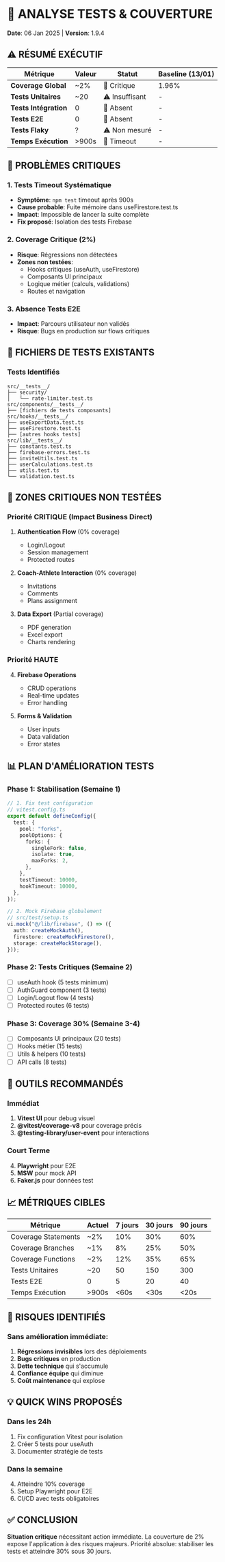 # 🧪 ANALYSE TESTS & COUVERTURE

**Date**: 06 Jan 2025 | **Version**: 1.9.4

## ⚠️ RÉSUMÉ EXÉCUTIF

| Métrique              | Valeur | Statut         | Baseline (13/01) |
| --------------------- | ------ | -------------- | ---------------- |
| **Coverage Global**   | ~2%    | 🔴 Critique    | 1.96%            |
| **Tests Unitaires**   | ~20    | ⚠️ Insuffisant | -                |
| **Tests Intégration** | 0      | 🔴 Absent      | -                |
| **Tests E2E**         | 0      | 🔴 Absent      | -                |
| **Tests Flaky**       | ?      | ⚠️ Non mesuré  | -                |
| **Temps Exécution**   | >900s  | 🔴 Timeout     | -                |

## 🔴 PROBLÈMES CRITIQUES

### 1. Tests Timeout Systématique

- **Symptôme**: `npm test` timeout après 900s
- **Cause probable**: Fuite mémoire dans useFirestore.test.ts
- **Impact**: Impossible de lancer la suite complète
- **Fix proposé**: Isolation des tests Firebase

### 2. Coverage Critique (2%)

- **Risque**: Régressions non détectées
- **Zones non testées**:
  - Hooks critiques (useAuth, useFirestore)
  - Composants UI principaux
  - Logique métier (calculs, validations)
  - Routes et navigation

### 3. Absence Tests E2E

- **Impact**: Parcours utilisateur non validés
- **Risque**: Bugs en production sur flows critiques

## 📁 FICHIERS DE TESTS EXISTANTS

### Tests Identifiés

```
src/__tests__/
├── security/
│   └── rate-limiter.test.ts
src/components/__tests__/
├── [fichiers de tests composants]
src/hooks/__tests__/
├── useExportData.test.ts
├── useFirestore.test.ts
├── [autres hooks tests]
src/lib/__tests__/
├── constants.test.ts
├── firebase-errors.test.ts
├── inviteUtils.test.ts
├── userCalculations.test.ts
├── utils.test.ts
└── validation.test.ts
```

## 🎯 ZONES CRITIQUES NON TESTÉES

### Priorité CRITIQUE (Impact Business Direct)

1. **Authentication Flow** (0% coverage)
   - Login/Logout
   - Session management
   - Protected routes
2. **Coach-Athlete Interaction** (0% coverage)
   - Invitations
   - Comments
   - Plans assignment

3. **Data Export** (Partial coverage)
   - PDF generation
   - Excel export
   - Charts rendering

### Priorité HAUTE

4. **Firebase Operations**
   - CRUD operations
   - Real-time updates
   - Error handling

5. **Forms & Validation**
   - User inputs
   - Data validation
   - Error states

## 📊 PLAN D'AMÉLIORATION TESTS

### Phase 1: Stabilisation (Semaine 1)

```typescript
// 1. Fix test configuration
// vitest.config.ts
export default defineConfig({
  test: {
    pool: "forks",
    poolOptions: {
      forks: {
        singleFork: false,
        isolate: true,
        maxForks: 2,
      },
    },
    testTimeout: 10000,
    hookTimeout: 10000,
  },
});

// 2. Mock Firebase globalement
// src/test/setup.ts
vi.mock("@/lib/firebase", () => ({
  auth: createMockAuth(),
  firestore: createMockFirestore(),
  storage: createMockStorage(),
}));
```

### Phase 2: Tests Critiques (Semaine 2)

- [ ] useAuth hook (5 tests minimum)
- [ ] AuthGuard component (3 tests)
- [ ] Login/Logout flow (4 tests)
- [ ] Protected routes (6 tests)

### Phase 3: Coverage 30% (Semaine 3-4)

- [ ] Composants UI principaux (20 tests)
- [ ] Hooks métier (15 tests)
- [ ] Utils & helpers (10 tests)
- [ ] API calls (8 tests)

## 🔧 OUTILS RECOMMANDÉS

### Immédiat

1. **Vitest UI** pour debug visuel
2. **@vitest/coverage-v8** pour coverage précis
3. **@testing-library/user-event** pour interactions

### Court Terme

4. **Playwright** pour E2E
5. **MSW** pour mock API
6. **Faker.js** pour données test

## 📈 MÉTRIQUES CIBLES

| Métrique            | Actuel | 7 jours | 30 jours | 90 jours |
| ------------------- | ------ | ------- | -------- | -------- |
| Coverage Statements | ~2%    | 10%     | 30%      | 60%      |
| Coverage Branches   | ~1%    | 8%      | 25%      | 50%      |
| Coverage Functions  | ~2%    | 12%     | 35%      | 65%      |
| Tests Unitaires     | ~20    | 50      | 150      | 300      |
| Tests E2E           | 0      | 5       | 20       | 40       |
| Temps Exécution     | >900s  | <60s    | <30s     | <20s     |

## 🚨 RISQUES IDENTIFIÉS

### Sans amélioration immédiate:

1. **Régressions invisibles** lors des déploiements
2. **Bugs critiques** en production
3. **Dette technique** qui s'accumule
4. **Confiance équipe** qui diminue
5. **Coût maintenance** qui explose

## 💡 QUICK WINS PROPOSÉS

### Dans les 24h

1. Fix configuration Vitest pour isolation
2. Créer 5 tests pour useAuth
3. Documenter stratégie de tests

### Dans la semaine

4. Atteindre 10% coverage
5. Setup Playwright pour E2E
6. CI/CD avec tests obligatoires

## ✅ CONCLUSION

**Situation critique** nécessitant action immédiate.
La couverture de 2% expose l'application à des risques majeurs.
Priorité absolue: stabiliser les tests et atteindre 30% sous 30 jours.
